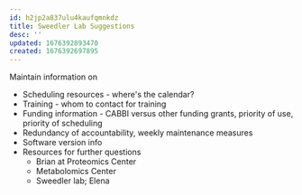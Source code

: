 ```yaml
---
id: h2jp2a837ulu4kaufqmnkdz
title: Sweedler Lab Suggestions
desc: ''
updated: 1676392893470
created: 1676392697895
---
```

Maintain information on

* Scheduling resources - where's the calendar?
* Training - whom to contact for training
* Funding information - CABBI versus other funding grants, priority of use, priority of scheduling
* Redundancy of accountability, weekly maintenance measures
* Software version info
* Resources for further questions
  * Brian at Proteomics Center
  * Metabolomics Center
  * Sweedler lab; Elena